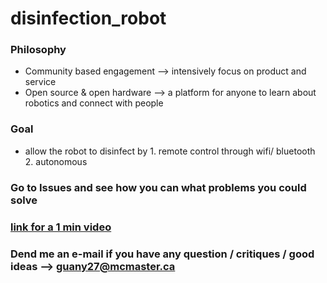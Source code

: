 # disinfection_robot

### Philosophy 
- Community based engagement --> intensively focus on product and service
- Open source & open hardware --> a platform for anyone to learn about robotics and connect with people

### Goal
-  allow the robot to disinfect by 1. remote control through wifi/ bluetooth 2. autonomous 

### Go to Issues and see how you can what problems you could solve
### [link for a 1 min video](https://youtu.be/DklAGDz4AtY)
### Dend me an e-mail if you have any question / critiques / good ideas --> guany27@mcmaster.ca

